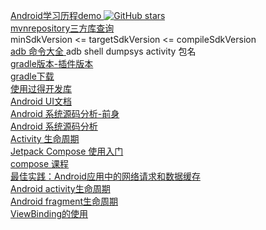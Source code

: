  [ Android学习历程demo ]( https://github.com/shaoting0730/android_learn_demo )  [![GitHub stars](https://img.shields.io/github/stars/shaoting0730/android_learn_demo.svg?style=social&label=Stars)](https://github.com/shaoting0730/flutter_video_audio_news)   <br/>
 [ mvnrepository三方库查询 ]( https://mvnrepository.com/ )   <br/>
 minSdkVersion <=  targetSdkVersion <= compileSdkVersion  <br/>
  [ adb 命令大全 ]( https://cloud.tencent.com/developer/article/2342099 )   adb shell dumpsys activity 包名 <br/>
 [ gradle版本-插件版本 ]( https://developer.android.google.cn/build/releases/gradle-plugin#updating-plugin )   <br/>
 [ gradle下载 ]( https://services.gradle.org/distributions/ )   <br/>
 [ 使用过得开发库 ]( https://github.com/shaoting0730/mobile-learn/blob/master/Android/%E4%BD%BF%E7%94%A8%E8%BF%87%E7%9A%84%E5%BC%80%E5%8F%91%E5%BA%93.md )    <br/>
 [ Android UI文档 ]( https://developer.android.google.cn/develop/ui/views/layout/declaring-layout?hl=zh-cn )    <br/>
 [ Android 系统源码分析-前身 ]( https://github.com/sucese/android-open-source-project-analysis )    <br/>
 [ Android 系统源码分析 ]( https://github.com/BeesX/BeesAndroid )    <br/>
 [ Activity 生命周期 ]( https://developer.android.google.cn/guide/components/activities/activity-lifecycle?hl=zh-cn )    <br/>
 [ Jetpack Compose 使用入门 ]( https://developer.android.google.cn/jetpack/compose/documentation?hl=zh-cn )    <br/>
 [ compose 课程 ]( https://developer.android.google.cn/jetpack/compose?hl=zh-cn )    <br/>
 [ 最佳实践：Android应用中的网络请求和数据缓存 ]( https://blog.csdn.net/u011897062/article/details/130243052 )    <br/>
 [ Android activity生命周期 ]( https://github.com/shaoting0730/mobile-learn/blob/master/Android/activity%E7%94%9F%E5%91%BD%E5%91%A8%E6%9C%9F.jpg )    <br/>
 [ Android fragment生命周期 ]( https://github.com/shaoting0730/mobile-learn/blob/master/Android/fragment%E7%94%9F%E5%91%BD%E5%91%A8%E6%9C%9F.jpg )    <br/>
 [ ViewBinding的使用 ]( https://developer.android.com/topic/libraries/view-binding?hl=zh-cn#groovy )    <br/>
